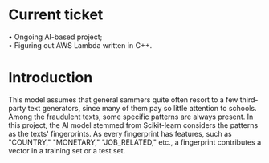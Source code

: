 # Current ticket
• Ongoing AI-based project;\
• Figuring out AWS Lambda written in C++.

# Introduction
This model assumes that general sammers quite often resort to a few third-party text generators, since many of them pay so little attention to schools. Among the fraudulent texts, some specific patterns are always present. In this project, the AI model stemmed from Scikit-learn considers the patterns as the texts' fingerprints. As every fingerprint has features, such as "COUNTRY," "MONETARY," "JOB_RELATED," etc., a fingerprint contributes a vector in a training set or a test set.       
